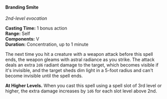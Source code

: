 #### Branding Smite
<!-- markdownlint-disable link-image-reference-definitions -->
[_metadata_:spell_name]:- "Branding Smite"
[_metadata_:spell_school]:- "evocation"
[_metadata_:spell_level]:- "2"
[_metadata_:casting_time_amount]:- "1"
[_metadata_:casting_time_unit]:- "bonus action"
[_metadata_:ritual]:- "false"
[_metadata_:range]:- "Self"
[_metadata_:target]:- "Self"
[_metadata_:components_verbal]:- "true"
[_metadata_:components_somatic]:- "false"
[_metadata_:components_material]:- "false"
[_metadata_:concentration]:- "true"
[_metadata_:duration]:- "Up to 1 minute"
[_metadata_:damage_formula]:- "2d6"
[_metadata_:damage_type]:- "radiant"
[_metadata_:compared_to_wotc_srd_5.1]:- "mechanics_same_wording_same"
[_metadata_:compared_to_a5e_srd]:- "added"
<!-- markdownlint-disable-next-line no-emphasis-as-heading -->
_2nd-level evocation_

**Casting Time:** 1 bonus action \
**Range:** Self \
**Components:** V \
**Duration:** Concentration, up to 1 minute

The next time you hit a creature with a weapon attack before this spell ends, the weapon gleams with astral radiance as you strike.
The attack deals an extra `2d6` radiant damage to the target, which becomes visible if it's invisible, and the target sheds dim light in a 5-foot radius and can't become invisible until the spell ends.

**At Higher Levels.**
When you cast this spell using a spell slot of 3rd level or higher, the extra damage increases by `1d6` for each slot level above 2nd.
